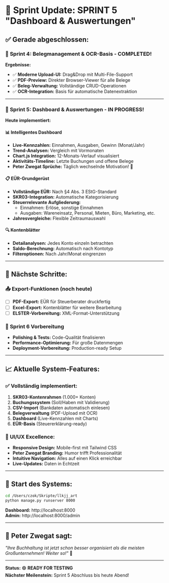 # 🎯 Sprint Update: SPRINT 5 "Dashboard & Auswertungen" 

## ✅ Gerade abgeschlossen:

### 🚀 **Sprint 4: Belegmanagement & OCR-Basis** - COMPLETED!

**Ergebnisse:**
- ✅ **Moderne Upload-UI:** Drag&Drop mit Multi-File-Support
- ✅ **PDF-Preview:** Direkter Browser-Viewer für alle Belege
- ✅ **Beleg-Verwaltung:** Vollständige CRUD-Operationen
- ✅ **OCR-Integration:** Basis für automatische Datenextraktion

---

### 🎨 **Sprint 5: Dashboard & Auswertungen** - IN PROGRESS!

**Heute implementiert:**

#### 📊 **Intelligentes Dashboard**
- **Live-Kennzahlen:** Einnahmen, Ausgaben, Gewinn (Monat/Jahr)
- **Trend-Analysen:** Vergleich mit Vormonaten
- **Chart.js Integration:** 12-Monats-Verlauf visualisiert
- **Aktivitäts-Timeline:** Letzte Buchungen und offene Belege
- **Peter Zwegat Sprüche:** Täglich wechselnde Motivation! 💪

#### 📋 **EÜR-Grundgerüst**
- **Vollständige EÜR:** Nach §4 Abs. 3 EStG-Standard
- **SKR03-Integration:** Automatische Kategorisierung
- **Steuerrelevante Aufgliederung:**
  - Einnahmen: Erlöse, sonstige Einnahmen
  - Ausgaben: Wareneinsatz, Personal, Mieten, Büro, Marketing, etc.
- **Jahresvergleiche:** Flexible Zeitraumauswahl

#### 🔍 **Kontenblätter**
- **Detailanalysen:** Jedes Konto einzeln betrachten
- **Saldo-Berechnung:** Automatisch nach Kontotyp
- **Filteroptionen:** Nach Jahr/Monat eingrenzen

---

## 🎯 **Nächste Schritte:**

### 📤 **Export-Funktionen** (noch heute)
- [ ] **PDF-Export:** EÜR für Steuerberater druckfertig
- [ ] **Excel-Export:** Kontenblätter für weitere Bearbeitung
- [ ] **ELSTER-Vorbereitung:** XML-Format-Unterstützung

### 🏁 **Sprint 6 Vorbereitung**
- **Polishing & Tests:** Code-Qualität finalisieren
- **Performance-Optimierung:** Für große Datenmengen
- **Deployment-Vorbereitung:** Production-ready Setup

---

## 📈 **Aktuelle System-Features:**

### ✅ **Vollständig implementiert:**
1. **SKR03-Kontenrahmen** (1.000+ Konten)
2. **Buchungssystem** (Soll/Haben mit Validierung)
3. **CSV-Import** (Bankdaten automatisch einlesen)
4. **Belegverwaltung** (PDF-Upload mit OCR)
5. **Dashboard** (Live-Kennzahlen mit Charts)
6. **EÜR-Basis** (Steuererklärung-ready)

### 🎨 **UI/UX Excellence:**
- **Responsive Design:** Mobile-first mit Tailwind CSS
- **Peter Zwegat Branding:** Humor trifft Professionalität
- **Intuitive Navigation:** Alles auf einen Klick erreichbar
- **Live-Updates:** Daten in Echtzeit

---

## 🚀 **Start des Systems:**

```bash
cd /Users/czok/Skripte/llkjj_art
python manage.py runserver 8000
```

**Dashboard:** http://localhost:8000  
**Admin:** http://localhost:8000/admin  

---

## 💭 **Peter Zwegat sagt:**

*"Ihre Buchhaltung ist jetzt schon besser organisiert als die meisten Großunternehmen! Weiter so!"* 🎉

---

**Status:** 🟢 **READY FOR TESTING**  
**Nächster Meilenstein:** Sprint 5 Abschluss bis heute Abend!
